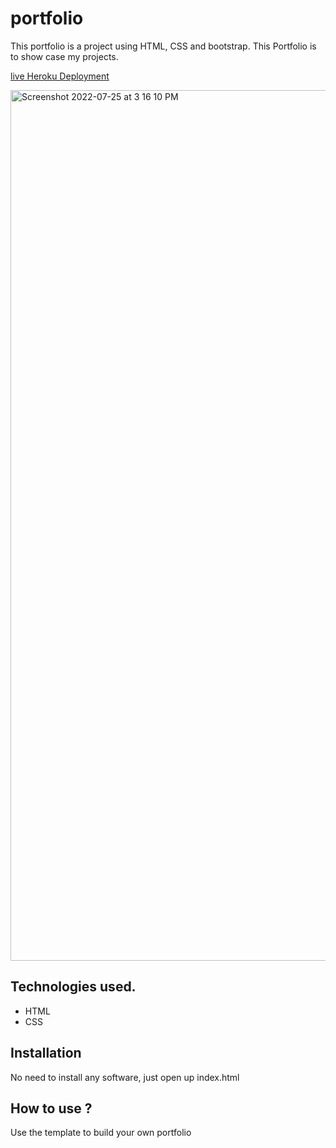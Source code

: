# portfolio
This portfolio is a project using HTML, CSS and bootstrap. This Portfolio is to show case my projects.

[live Heroku Deployment](https://newportfolio1.herokuapp.com/)

<img width="1393" alt="Screenshot 2022-07-25 at 3 16 10 PM" src="https://user-images.githubusercontent.com/107241846/180748651-2fffb3d6-b28a-443a-8430-0a323962dd42.png">


## Technologies used.

* HTML
* CSS

## Installation

No need to install any software, just open up index.html

## How to use ?

Use the template to build your own portfolio
